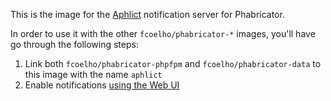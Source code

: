 This is the image for the
[Aphlict](https://secure.phabricator.com/book/phabricator/article/notifications/)
notification server for Phabricator.

In order to use it with the other `fcoelho/phabricator-*` images, you'll have
go through the following steps:

1. Link both `fcoelho/phabricator-phpfpm` and `fcoelho/phabricator-data` to
   this image with the name `aphlict`
2. Enable notifications [using the Web UI](https://scm.afrodite.ifsc.usp.br/config/group/notification/)
